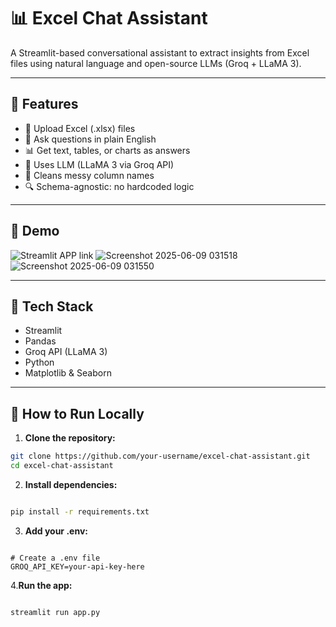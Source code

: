 # 📊 Excel Chat Assistant

A Streamlit-based conversational assistant to extract insights from Excel files using natural language and open-source LLMs (Groq + LLaMA 3).

---

## 🚀 Features
- 📁 Upload Excel (.xlsx) files
- 🤖 Ask questions in plain English
- 📊 Get text, tables, or charts as answers
- 🧠 Uses LLM (LLaMA 3 via Groq API)
- 🧹 Cleans messy column names
- 🔍 Schema-agnostic: no hardcoded logic

---

## 📸 Demo
![Streamlit APP link](https://excel-insights-chatbot-qlyshw6k9kkf7rwidnaswc.streamlit.app/)
![Screenshot 2025-06-09 031518](https://github.com/user-attachments/assets/1e7dc33d-9279-4816-b251-7880184e3efd)
![Screenshot 2025-06-09 031550](https://github.com/user-attachments/assets/1f539113-5e1f-4145-86ac-d9a9df6d968e)


---

## 🔧 Tech Stack

- Streamlit
- Pandas
- Groq API (LLaMA 3)
- Python
- Matplotlib & Seaborn

---

## 📂 How to Run Locally

1. **Clone the repository:**
```bash
git clone https://github.com/your-username/excel-chat-assistant.git
cd excel-chat-assistant
```
2. **Install dependencies:**

```bash

pip install -r requirements.txt
```

3. **Add your .env:**

```env

# Create a .env file
GROQ_API_KEY=your-api-key-here
```
4.**Run the app:**

```bash

streamlit run app.py
```

